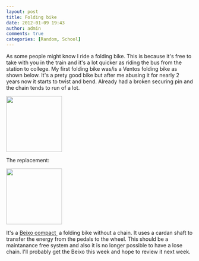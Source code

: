 ```yaml
---
layout: post
title: Folding bike
date: 2012-01-09 19:43
author: admin
comments: true
categories: [Random, School]
---
```

As some people might know I ride a folding bike. This is because it's free to take with you in the train and it's a lot quicker as riding the bus from the station to college.
My first folding bike was/is a Ventos folding bike as shown below. It's a prety good bike but after me abusing it for nearly 2 years now it starts to twist and bend.
Already had a broken securing pin and the chain tends to run of a lot.

<a href="http://www.jansman.eu/wp-content/uploads/2012/01/vouwfiets-alu-3-speed.jpg" target="_blank"><img class="alignnone size-thumbnail wp-image-106" title="ventos" src="http://www.jansman.eu/wp-content/uploads/2012/01/vouwfiets-alu-3-speed-150x150.jpg" alt="" width="150" height="150" /></a>

The replacement:

<a href="http://www.jansman.eu/wp-content/uploads/2012/01/beixo-compactLG.jpg" target="_blank"><img class="alignnone size-thumbnail wp-image-107" title="beixo-compactLG" src="http://www.jansman.eu/wp-content/uploads/2012/01/beixo-compactLG-150x150.jpg" alt="" width="150" height="150" /></a>

It's a <a href="http://www.beixo.com/nl/compact" target="_blank">Beixo compact </a> a folding bike without a chain. It uses a cardan shaft to transfer the energy from the pedals to the wheel.
This should be a maintanance free system and also it is no longer possible to have a lose chain.
I'll probably get the Beixo this week and hope to review it next week.

